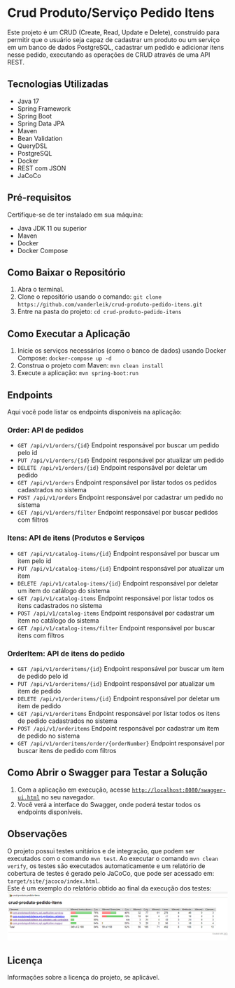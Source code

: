# Crud Produto/Serviço Pedido Itens

Este projeto é um CRUD (Create, Read, Update e Delete), construído para permitir que o usuário seja capaz de cadastrar um produto ou um serviço em um banco de dados PostgreSQL, cadastrar um pedido e adicionar itens nesse pedido, executando as operações de CRUD através de uma API REST.

## Tecnologias Utilizadas

- Java 17
- Spring Framework
- Spring Boot
- Spring Data JPA
- Maven
- Bean Validation
- QueryDSL
- PostgreSQL
- Docker
- REST com JSON
- JaCoCo

## Pré-requisitos

Certifique-se de ter instalado em sua máquina:
- Java JDK 11 ou superior
- Maven
- Docker
- Docker Compose

## Como Baixar o Repositório

1. Abra o terminal.
2. Clone o repositório usando o comando: `git clone https://github.com/vanderleik/crud-produto-pedido-itens.git`
3. Entre na pasta do projeto: `cd crud-produto-pedido-itens`

## Como Executar a Aplicação

1. Inicie os serviços necessários (como o banco de dados) usando Docker Compose: `docker-compose up -d`
2. Construa o projeto com Maven: `mvn clean install`
3. Execute a aplicação: `mvn spring-boot:run`

## Endpoints

Aqui você pode listar os endpoints disponíveis na aplicação:

### Order: API de pedidos 

- `GET
/api/v1/orders/{id}`
Endpoint responsável por buscar um pedido pelo id
- `PUT
/api/v1/orders/{id}`
Endpoint responsável por atualizar um pedido
- `DELETE
/api/v1/orders/{id}`
Endpoint responsável por deletar um pedido
- `GET
/api/v1/orders`
Endpoint responsável por listar todos os pedidos cadastrados no sistema
- `POST
/api/v1/orders`
Endpoint responsável por cadastrar um pedido no sistema
- `GET
/api/v1/orders/filter`
Endpoint responsável por buscar pedidos com filtros


### Itens: API de itens (Produtos e Serviços

- `GET
/api/v1/catalog-items/{id}`
Endpoint responsável por buscar um item pelo id
- `PUT
/api/v1/catalog-items/{id}`
Endpoint responsável por atualizar um item
- `DELETE
/api/v1/catalog-items/{id}`
Endpoint responsável por deletar um item do catálogo do sistema
- `GET
/api/v1/catalog-items`
Endpoint responsável por listar todos os itens cadastrados no sistema
- `POST
/api/v1/catalog-items`
Endpoint responsável por cadastrar um item no catálogo do sistema
- `GET
/api/v1/catalog-items/filter`
Endpoint responsável por buscar itens com filtros

### OrderItem: API de itens do pedido

- `GET
/api/v1/orderitems/{id}`
Endpoint responsável por buscar um item de pedido pelo id
- `PUT
/api/v1/orderitems/{id}`
Endpoint responsável por atualizar um item de pedido
- `DELETE
/api/v1/orderitems/{id}`
Endpoint responsável por deletar um item de pedido
- `GET
/api/v1/orderitems`
Endpoint responsável por listar todos os itens de pedido cadastrados no sistema
- `POST
/api/v1/orderitems`
Endpoint responsável por cadastrar um item de pedido no sistema
- `GET
/api/v1/orderitems/order/{orderNumber}`
Endpoint responsável por buscar itens de pedido com filtros

## Como Abrir o Swagger para Testar a Solução

1. Com a aplicação em execução, acesse <a href="http://localhost:8080/swagger-ui.html">`http://localhost:8080/swagger-ui.html`</a> no seu navegador.
2. Você verá a interface do Swagger, onde poderá testar todos os endpoints disponíveis.

## Observações

O projeto possui testes unitários e de integração, que podem ser executados com o comando `mvn test`. Ao executar o comando `mvn clean verify`, os testes são executados automaticamente e um relatório de cobertura de testes é gerado pelo JaCoCo, que pode ser acessado em: `target/site/jacoco/index.html`.
<br>
Este é um exemplo do relatório obtido ao final da execução dos testes:
![img.png](img.png)

## Licença

Informações sobre a licença do projeto, se aplicável.